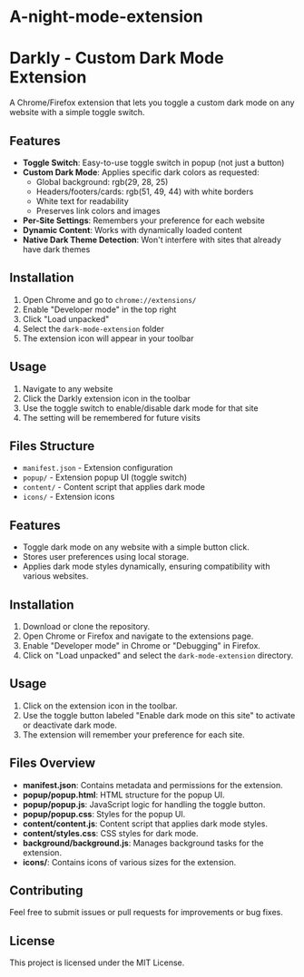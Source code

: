 ﻿# A-night-mode-extension
# Darkly - Custom Dark Mode Extension

A Chrome/Firefox extension that lets you toggle a custom dark mode on any website with a simple toggle switch.

## Features

- **Toggle Switch**: Easy-to-use toggle switch in popup (not just a button)
- **Custom Dark Mode**: Applies specific dark colors as requested:
  - Global background: rgb(29, 28, 25)
  - Headers/footers/cards: rgb(51, 49, 44) with white borders
  - White text for readability
  - Preserves link colors and images
- **Per-Site Settings**: Remembers your preference for each website
- **Dynamic Content**: Works with dynamically loaded content
- **Native Dark Theme Detection**: Won't interfere with sites that already have dark themes

## Installation

1. Open Chrome and go to `chrome://extensions/`
2. Enable "Developer mode" in the top right
3. Click "Load unpacked"
4. Select the `dark-mode-extension` folder
5. The extension icon will appear in your toolbar

## Usage

1. Navigate to any website
2. Click the Darkly extension icon in the toolbar
3. Use the toggle switch to enable/disable dark mode for that site
4. The setting will be remembered for future visits

## Files Structure

- `manifest.json` - Extension configuration
- `popup/` - Extension popup UI (toggle switch)
- `content/` - Content script that applies dark mode
- `icons/` - Extension icons

## Features

- Toggle dark mode on any website with a simple button click.
- Stores user preferences using local storage.
- Applies dark mode styles dynamically, ensuring compatibility with various websites.

## Installation

1. Download or clone the repository.
2. Open Chrome or Firefox and navigate to the extensions page.
3. Enable "Developer mode" in Chrome or "Debugging" in Firefox.
4. Click on "Load unpacked" and select the `dark-mode-extension` directory.

## Usage

1. Click on the extension icon in the toolbar.
2. Use the toggle button labeled "Enable dark mode on this site" to activate or deactivate dark mode.
3. The extension will remember your preference for each site.

## Files Overview

- **manifest.json**: Contains metadata and permissions for the extension.
- **popup/popup.html**: HTML structure for the popup UI.
- **popup/popup.js**: JavaScript logic for handling the toggle button.
- **popup/popup.css**: Styles for the popup UI.
- **content/content.js**: Content script that applies dark mode styles.
- **content/styles.css**: CSS styles for dark mode.
- **background/background.js**: Manages background tasks for the extension.
- **icons/**: Contains icons of various sizes for the extension.

## Contributing

Feel free to submit issues or pull requests for improvements or bug fixes.

## License

This project is licensed under the MIT License.
#
